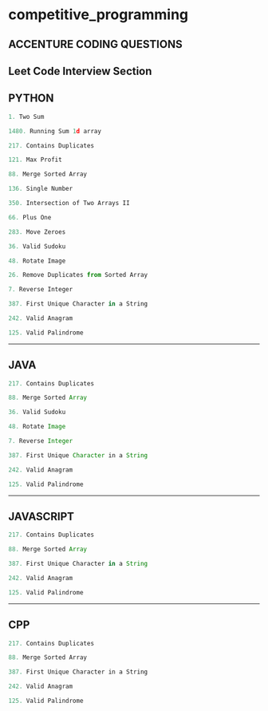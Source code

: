 # competitive_programming

## ACCENTURE CODING QUESTIONS
## Leet Code Interview Section

## PYTHON

```Python
1. Two Sum 

1480. Running Sum 1d array

217. Contains Duplicates

121. Max Profit 

88. Merge Sorted Array 

136. Single Number 

350. Intersection of Two Arrays II 

66. Plus One 

283. Move Zeroes 

36. Valid Sudoku

48. Rotate Image 

26. Remove Duplicates from Sorted Array 

7. Reverse Integer 

387. First Unique Character in a String 

242. Valid Anagram 

125. Valid Palindrome
```
____

## JAVA

```Java
217. Contains Duplicates

88. Merge Sorted Array 

36. Valid Sudoku 

48. Rotate Image 

7. Reverse Integer 

387. First Unique Character in a String 

242. Valid Anagram 

125. Valid Palindrome
```

___

## JAVASCRIPT

```JavaScript
217. Contains Duplicates

88. Merge Sorted Array 

387. First Unique Character in a String 

242. Valid Anagram 

125. Valid Palindrome

```

___

## CPP

``` CPP
217. Contains Duplicates

88. Merge Sorted Array 

387. First Unique Character in a String 

242. Valid Anagram 

125. Valid Palindrome

```

